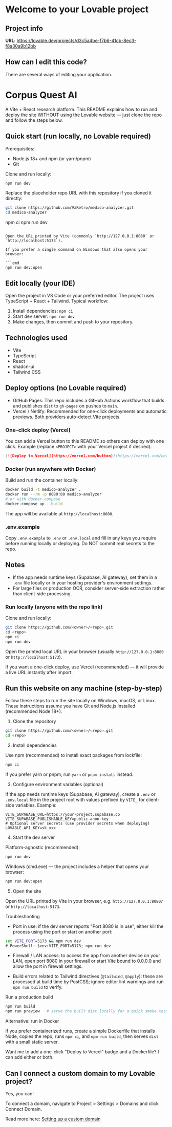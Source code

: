 # Welcome to your Lovable project

## Project info

**URL**: https://lovable.dev/projects/d3c5a4be-f7b6-41cb-8ec3-f8a30a9b12bb

## How can I edit this code?

There are several ways of editing your application.

# Corpus Quest AI

A Vite + React research platform. This README explains how to run and deploy the site WITHOUT using the Lovable website — just clone the repo and follow the steps below.

## Quick start (run locally, no Lovable required)

Prerequisites:
- Node.js 18+ and npm (or yarn/pnpm)
- Git

Clone and run locally:

```bash
npm run dev
```

Replace the placeholder repo URL with this repository if you cloned it directly:

```bash
git clone https://github.com/VaRetro/medico-analyzer.git
cd medico-analyzer
```
npm ci
npm run dev
```

Open the URL printed by Vite (commonly `http://127.0.0.1:8080` or `http://localhost:5173`).

If you prefer a single command on Windows that also opens your browser:

```cmd
npm run dev:open
```

## Edit locally (your IDE)

Open the project in VS Code or your preferred editor. The project uses TypeScript + React + Tailwind. Typical workflow:

1. Install dependencies: `npm ci`
2. Start dev server: `npm run dev`
3. Make changes, then commit and push to your repository.

## Technologies used

- Vite
- TypeScript
- React
- shadcn-ui
- Tailwind CSS

## Deploy options (no Lovable required)

- GitHub Pages: This repo includes a GitHub Actions workflow that builds and publishes `dist` to `gh-pages` on pushes to `main`.
- Vercel / Netlify: Recommended for one-click deployments and automatic previews. Both providers auto-detect Vite projects.

### One-click deploy (Vercel)

You can add a Vercel button to this README so others can deploy with one click. Example (replace `<PROJECT>` with your Vercel project if desired):

```markdown
[![Deploy to Vercel](https://vercel.com/button)](https://vercel.com/new/git/external?repository-url=https://github.com/VaRetro/medico-analyzer)
```

### Docker (run anywhere with Docker)

Build and run the container locally:

```bash
docker build -t medico-analyzer .
docker run --rm -p 8080:80 medico-analyzer
# or with docker-compose
docker-compose up --build
```

The app will be available at `http://localhost:8080`.

### .env.example

Copy `.env.example` to `.env` or `.env.local` and fill in any keys you require before running locally or deploying. Do NOT commit real secrets to the repo.

## Notes

- If the app needs runtime keys (Supabase, AI gateway), set them in a `.env` file locally or in your hosting provider's environment settings.
- For large files or production OCR, consider server-side extraction rather than client-side processing.
### Run locally (anyone with the repo link)

Clone and run locally:

```bash
git clone https://github.com/<owner>/<repo>.git
cd <repo>
npm ci
npm run dev
```

Open the printed local URL in your browser (usually `http://127.0.0.1:8080` or `http://localhost:5173`).

If you want a one-click deploy, use Vercel (recommended) — it will provide a live URL instantly after import.

## Run this website on any machine (step-by-step)

Follow these steps to run the site locally on Windows, macOS, or Linux. These instructions assume you have Git and Node.js installed (recommended Node 18+).

1) Clone the repository

```bash
git clone https://github.com/<owner>/<repo>.git
cd <repo>
```

2) Install dependencies

Use npm (recommended) to install exact packages from lockfile:

```bash
npm ci
```

If you prefer yarn or pnpm, run `yarn` or `pnpm install` instead.

3) Configure environment variables (optional)

If the app needs runtime keys (Supabase, AI gateway), create a `.env` or `.env.local` file in the project root with values prefixed by `VITE_` for client-side variables. Example:

```text
VITE_SUPABASE_URL=https://your-project.supabase.co
VITE_SUPABASE_PUBLISHABLE_KEY=public-anon-key
# Optional server secrets (use provider secrets when deploying)
LOVABLE_API_KEY=sk_xxx
```

4) Start the dev server

Platform-agnostic (recommended):

```bash
npm run dev
```

Windows (cmd.exe) — the project includes a helper that opens your browser:

```cmd
npm run dev:open
```

5) Open the site

Open the URL printed by Vite in your browser, e.g. `http://127.0.0.1:8080/` or `http://localhost:5173`.

Troubleshooting
- Port in use: if the dev server reports "Port 8080 is in use", either kill the process using the port or start on another port:

```cmd
set VITE_PORT=5173 && npm run dev
# PowerShell: $env:VITE_PORT=5173; npm run dev
```

- Firewall / LAN access: to access the app from another device on your LAN, open port 8080 in your firewall or start Vite bound to 0.0.0.0 and allow the port in firewall settings.

- Build errors related to Tailwind directives (`@tailwind`, `@apply`): these are processed at build time by PostCSS; ignore editor lint warnings and run `npm run build` to verify.

Run a production build

```bash
npm run build
npm run preview   # serve the built dist locally for a quick smoke test
```

Alternative: run in Docker

If you prefer containerized runs, create a simple Dockerfile that installs Node, copies the repo, runs `npm ci`, and `npm run build`, then serves `dist` with a small static server.

Want me to add a one-click "Deploy to Vercel" badge and a Dockerfile? I can add either or both.

## Can I connect a custom domain to my Lovable project?

Yes, you can!

To connect a domain, navigate to Project > Settings > Domains and click Connect Domain.

Read more here: [Setting up a custom domain](https://docs.lovable.dev/features/custom-domain#custom-domain)
